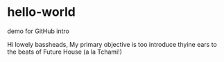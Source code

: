 # hello-world
demo for GitHub intro

Hi lowely bassheads,
My primary objective is too introduce thyine ears to the beats of Future House (a la Tchami!)
